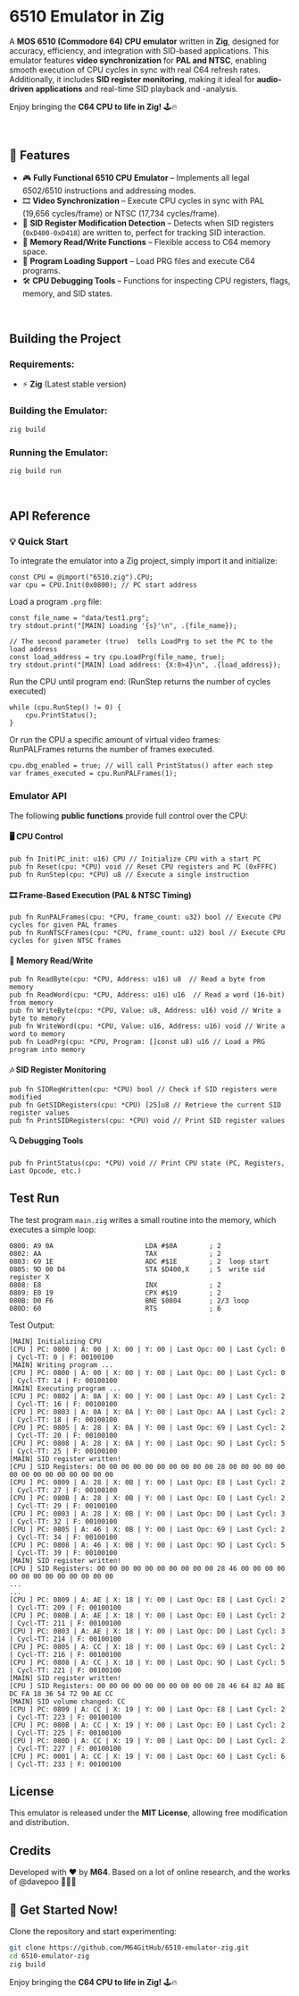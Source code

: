 # 6510 Emulator in Zig

A **MOS 6510 (Commodore 64) CPU emulator** written in **Zig**, designed for accuracy, efficiency, and integration with SID-based applications. This emulator features **video synchronization** for **PAL and NTSC**, enabling smooth execution of CPU cycles in sync with real C64 refresh rates. Additionally, it includes **SID register monitoring**, making it ideal for **audio-driven applications** and real-time SID playback and -analysis.

Enjoy bringing the **C64 CPU to life in Zig!** 🕹🔥

<br>

## 🚀 Features
- 🎮 **Fully Functional 6510 CPU Emulator** – Implements all legal 6502/6510 instructions and addressing modes.
- 🎞 **Video Synchronization** – Execute CPU cycles in sync with PAL (19,656 cycles/frame) or NTSC (17,734 cycles/frame).
- 🎵 **SID Register Modification Detection** – Detects when SID registers (`0xD400-0xD418`) are written to, perfect for tracking SID interaction.
- 📝 **Memory Read/Write Functions** – Flexible access to C64 memory space.
- 💾 **Program Loading Support** – Load PRG files and execute C64 programs.
- 🛠 **CPU Debugging Tools** – Functions for inspecting CPU registers, flags, memory, and SID states.

<br>

## Building the Project
### Requirements:
- ⚡ **Zig** (Latest stable version)

### Building the Emulator:
```sh
zig build
```

### Running the Emulator:
```sh
zig build run
```
<br>

## API Reference
### 💡 Quick Start
To integrate the emulator into a Zig project, simply import it and initialize:
```zig
const CPU = @import("6510.zig").CPU;
var cpu = CPU.Init(0x0800); // PC start address
```
Load a program `.prg` file:
```
const file_name = "data/test1.prg";
try stdout.print("[MAIN] Loading '{s}'\n", .{file_name});

// The second parameter (true)  tells LoadPrg to set the PC to the load address
const load_address = try cpu.LoadPrg(file_name, true);
try stdout.print("[MAIN] Load address: {X:0>4}\n", .{load_address});
```
Run the CPU until program end: (RunStep returns the number of cycles executed)
```
while (cpu.RunStep() != 0) {
    cpu.PrintStatus();
}
```
Or run the CPU a specific amount of virtual video frames:  
RunPALFrames returns the number of frames executed.
```
cpu.dbg_enabled = true; // will call PrintStatus() after each step
var frames_executed = cpu.RunPALFrames(1);
```

### Emulator API

The following **public functions** provide full control over the CPU:

#### 🖥 **CPU Control**
```zig
pub fn Init(PC_init: u16) CPU // Initialize CPU with a start PC
pub fn Reset(cpu: *CPU) void // Reset CPU registers and PC (0xFFFC)
pub fn RunStep(cpu: *CPU) u8 // Execute a single instruction
```

#### 🎞 **Frame-Based Execution** (PAL & NTSC Timing)
```zig
pub fn RunPALFrames(cpu: *CPU, frame_count: u32) bool // Execute CPU cycles for given PAL frames
pub fn RunNTSCFrames(cpu: *CPU, frame_count: u32) bool // Execute CPU cycles for given NTSC frames
```

#### 📝 **Memory Read/Write**
```zig
pub fn ReadByte(cpu: *CPU, Address: u16) u8  // Read a byte from memory
pub fn ReadWord(cpu: *CPU, Address: u16) u16  // Read a word (16-bit) from memory
pub fn WriteByte(cpu: *CPU, Value: u8, Address: u16) void // Write a byte to memory
pub fn WriteWord(cpu: *CPU, Value: u16, Address: u16) void // Write a word to memory
pub fn LoadPrg(cpu: *CPU, Program: []const u8) u16 // Load a PRG program into memory
```

#### 🎶 **SID Register Monitoring**
```zig
pub fn SIDRegWritten(cpu: *CPU) bool // Check if SID registers were modified
pub fn GetSIDRegisters(cpu: *CPU) [25]u8 // Retrieve the current SID register values
pub fn PrintSIDRegisters(cpu: *CPU) void // Print SID register values
```

#### 🔍 **Debugging Tools**
```zig
pub fn PrintStatus(cpu: *CPU) void // Print CPU state (PC, Registers, Last Opcode, etc.)
```

## Test Run
The test program `main.zig` writes a small routine into the memory, which executes a simple loop:
```
0800: A9 0A                       LDA #$0A        ; 2
0802: AA                          TAX             ; 2
0803: 69 1E                       ADC #$1E        ; 2  loop start
0805: 9D 00 D4                    STA $D400,X     ; 5  write sid register X
0808: E8                          INX             ; 2
0809: E0 19                       CPX #$19        ; 2
080B: D0 F6                       BNE $0804       ; 2/3 loop
080D: 60                          RTS             ; 6
```

Test Output:
```
[MAIN] Initializing CPU
[CPU ] PC: 0800 | A: 00 | X: 00 | Y: 00 | Last Opc: 00 | Last Cycl: 0 | Cycl-TT: 0 | F: 00100100
[MAIN] Writing program ...
[CPU ] PC: 0800 | A: 00 | X: 00 | Y: 00 | Last Opc: 00 | Last Cycl: 0 | Cycl-TT: 14 | F: 00100100
[MAIN] Executing program ...
[CPU ] PC: 0802 | A: 0A | X: 00 | Y: 00 | Last Opc: A9 | Last Cycl: 2 | Cycl-TT: 16 | F: 00100100
[CPU ] PC: 0803 | A: 0A | X: 0A | Y: 00 | Last Opc: AA | Last Cycl: 2 | Cycl-TT: 18 | F: 00100100
[CPU ] PC: 0805 | A: 28 | X: 0A | Y: 00 | Last Opc: 69 | Last Cycl: 2 | Cycl-TT: 20 | F: 00100100
[CPU ] PC: 0808 | A: 28 | X: 0A | Y: 00 | Last Opc: 9D | Last Cycl: 5 | Cycl-TT: 25 | F: 00100100
[MAIN] SID register written!
[CPU ] SID Registers: 00 00 00 00 00 00 00 00 00 00 28 00 00 00 00 00 00 00 00 00 00 00 00 00 00 
[CPU ] PC: 0809 | A: 28 | X: 0B | Y: 00 | Last Opc: E8 | Last Cycl: 2 | Cycl-TT: 27 | F: 00100100
[CPU ] PC: 080B | A: 28 | X: 0B | Y: 00 | Last Opc: E0 | Last Cycl: 2 | Cycl-TT: 29 | F: 00100100
[CPU ] PC: 0803 | A: 28 | X: 0B | Y: 00 | Last Opc: D0 | Last Cycl: 3 | Cycl-TT: 32 | F: 00100100
[CPU ] PC: 0805 | A: 46 | X: 0B | Y: 00 | Last Opc: 69 | Last Cycl: 2 | Cycl-TT: 34 | F: 00100100
[CPU ] PC: 0808 | A: 46 | X: 0B | Y: 00 | Last Opc: 9D | Last Cycl: 5 | Cycl-TT: 39 | F: 00100100
[MAIN] SID register written!
[CPU ] SID Registers: 00 00 00 00 00 00 00 00 00 00 28 46 00 00 00 00 00 00 00 00 00 00 00 00 00 
...
...
[CPU ] PC: 0809 | A: AE | X: 18 | Y: 00 | Last Opc: E8 | Last Cycl: 2 | Cycl-TT: 209 | F: 00100100
[CPU ] PC: 080B | A: AE | X: 18 | Y: 00 | Last Opc: E0 | Last Cycl: 2 | Cycl-TT: 211 | F: 00100100
[CPU ] PC: 0803 | A: AE | X: 18 | Y: 00 | Last Opc: D0 | Last Cycl: 3 | Cycl-TT: 214 | F: 00100100
[CPU ] PC: 0805 | A: CC | X: 18 | Y: 00 | Last Opc: 69 | Last Cycl: 2 | Cycl-TT: 216 | F: 00100100
[CPU ] PC: 0808 | A: CC | X: 18 | Y: 00 | Last Opc: 9D | Last Cycl: 5 | Cycl-TT: 221 | F: 00100100
[MAIN] SID register written!
[CPU ] SID Registers: 00 00 00 00 00 00 00 00 00 00 28 46 64 82 A0 BE DC FA 18 36 54 72 90 AE CC 
[MAIN] SID volume changed: CC
[CPU ] PC: 0809 | A: CC | X: 19 | Y: 00 | Last Opc: E8 | Last Cycl: 2 | Cycl-TT: 223 | F: 00100100
[CPU ] PC: 080B | A: CC | X: 19 | Y: 00 | Last Opc: E0 | Last Cycl: 2 | Cycl-TT: 225 | F: 00100100
[CPU ] PC: 080D | A: CC | X: 19 | Y: 00 | Last Opc: D0 | Last Cycl: 2 | Cycl-TT: 227 | F: 00100100
[CPU ] PC: 0001 | A: CC | X: 19 | Y: 00 | Last Opc: 60 | Last Cycl: 6 | Cycl-TT: 233 | F: 00100100
```

## License
This emulator is released under the **MIT License**, allowing free modification and distribution.

## Credits
Developed with ❤️ by **M64**. Based on a lot of online research, and the works of @davepoo 💖🚀🔥

## 🚀 Get Started Now!
Clone the repository and start experimenting:
```sh
git clone https://github.com/M64GitHub/6510-emulator-zig.git
cd 6510-emulator-zig
zig build
```
Enjoy bringing the **C64 CPU to life in Zig!** 🕹🔥






